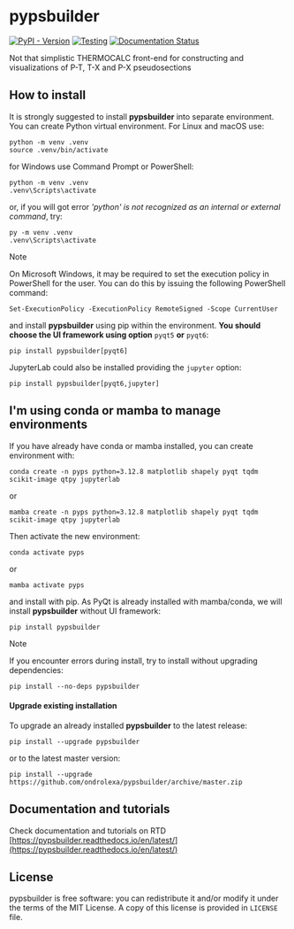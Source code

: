 # pypsbuilder

[![PyPI - Version](https://img.shields.io/pypi/v/pypsbuilder)](https://pypi.org/project/pypsbuilder/)
[![Testing](https://github.com/ondrolexa/pypsbuilder/actions/workflows/testing.yml/badge.svg?event=push)](https://github.com/ondrolexa/pypsbuilder)
[![Documentation Status](https://readthedocs.org/projects/polylx/badge/?version=stable)](https://pypsbuilder.readthedocs.io/en/latest/?badge=latest)

Not that simplistic THERMOCALC front-end for constructing and visualizations of P-T, T-X and P-X pseudosections

## How to install

It is strongly suggested to install **pypsbuilder** into separate environment. You can create
Python virtual environment. For Linux and macOS use:

    python -m venv .venv
    source .venv/bin/activate

for Windows use Command Prompt or PowerShell:

    python -m venv .venv
    .venv\Scripts\activate

or, if you will got error *'python' is not recognized as an internal or external command*, try:

    py -m venv .venv
    .venv\Scripts\activate

> [!NOTE]
> On Microsoft Windows, it may be required to set the execution policy in PowerShell for the user.
> You can do this by issuing the following PowerShell command:
> ```
> Set-ExecutionPolicy -ExecutionPolicy RemoteSigned -Scope CurrentUser
> ```

and install **pypsbuilder** using pip within the environment. **You should choose the UI framework using option** `pyqt5` **or** `pyqt6`:

    pip install pypsbuilder[pyqt6]

JupyterLab could also be installed providing the `jupyter` option:

    pip install pypsbuilder[pyqt6,jupyter]

## I'm using conda or mamba to manage environments

If you have already have conda or mamba installed, you can create environment with:

    conda create -n pyps python=3.12.8 matplotlib shapely pyqt tqdm scikit-image qtpy jupyterlab

or

    mamba create -n pyps python=3.12.8 matplotlib shapely pyqt tqdm scikit-image qtpy jupyterlab

Then activate the new environment:

    conda activate pyps

or

    mamba activate pyps

and install with pip. As PyQt is already installed with mamba/conda, we will install **pypsbuilder** without UI framework:

    pip install pypsbuilder

> [!NOTE]
> If you encounter errors during install, try to install without upgrading dependencies:
> ```
> pip install --no-deps pypsbuilder
> ```

#### Upgrade existing installation

To upgrade an already installed **pypsbuilder** to the latest release:

    pip install --upgrade pypsbuilder

or to the latest master version:

    pip install --upgrade https://github.com/ondrolexa/pypsbuilder/archive/master.zip

## Documentation and tutorials

Check documentation and tutorials on RTD [https://pypsbuilder.readthedocs.io/en/latest/](https://pypsbuilder.readthedocs.io/en/latest/)

## License

pypsbuilder is free software: you can redistribute it and/or modify it under the terms of the MIT License. A copy of this license is provided in ``LICENSE`` file.
